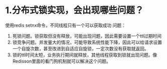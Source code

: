 # 1.分布式锁实现，会出现哪些问题？
使用redis setnx命令，不同线程只有一个可以获取成功
问题：
1. 死锁问题。锁获取但没有释放，可能出现问题，因此需要设置一个ttl过期时间
2. 锁竞争问题。并发量大的情况，可能导致系统性能下降，因此可以给请求设置一个自旋次数，甚至改进到自适应自旋锁，一定次数没有获取就返回。
3. 锁的ttl时间太短，业务执行期间就释放，其他线程获取到锁就出现问题。像Redisson里面的看门狗机制就可以解决这个问题。
